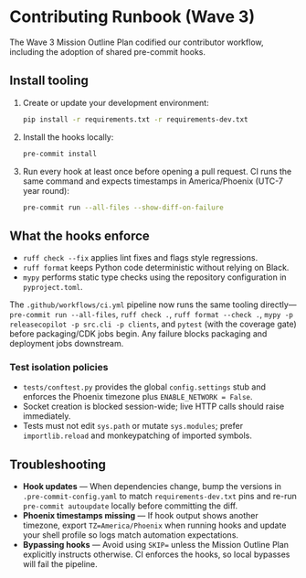 # Contributing Runbook (Wave 3)

The Wave 3 Mission Outline Plan codified our contributor workflow, including the adoption of shared pre-commit hooks.

## Install tooling

1. Create or update your development environment:
   ```bash
   pip install -r requirements.txt -r requirements-dev.txt
   ```
2. Install the hooks locally:
   ```bash
   pre-commit install
   ```
3. Run every hook at least once before opening a pull request. CI runs the same command and expects timestamps in America/Phoenix (UTC-7 year round):
   ```bash
   pre-commit run --all-files --show-diff-on-failure
   ```

## What the hooks enforce

- `ruff check --fix` applies lint fixes and flags style regressions.
- `ruff format` keeps Python code deterministic without relying on Black.
- `mypy` performs static type checks using the repository configuration in `pyproject.toml`.

The `.github/workflows/ci.yml` pipeline now runs the same tooling directly—`pre-commit run --all-files`, `ruff check .`, `ruff format --check .`, `mypy -p releasecopilot -p src.cli -p clients`, and `pytest` (with the coverage gate) before packaging/CDK jobs begin. Any failure blocks packaging and deployment jobs downstream.

### Test isolation policies

- `tests/conftest.py` provides the global `config.settings` stub and enforces the Phoenix timezone plus `ENABLE_NETWORK = False`.
- Socket creation is blocked session-wide; live HTTP calls should raise immediately.
- Tests must not edit `sys.path` or mutate `sys.modules`; prefer `importlib.reload` and monkeypatching of imported symbols.

## Troubleshooting

- **Hook updates** — When dependencies change, bump the versions in `.pre-commit-config.yaml` to match `requirements-dev.txt` pins and re-run `pre-commit autoupdate` locally before committing the diff.
- **Phoenix timestamps missing** — If hook output shows another timezone, export `TZ=America/Phoenix` when running hooks and update your shell profile so logs match automation expectations.
- **Bypassing hooks** — Avoid using `SKIP=` unless the Mission Outline Plan explicitly instructs otherwise. CI enforces the hooks, so local bypasses will fail the pipeline.
